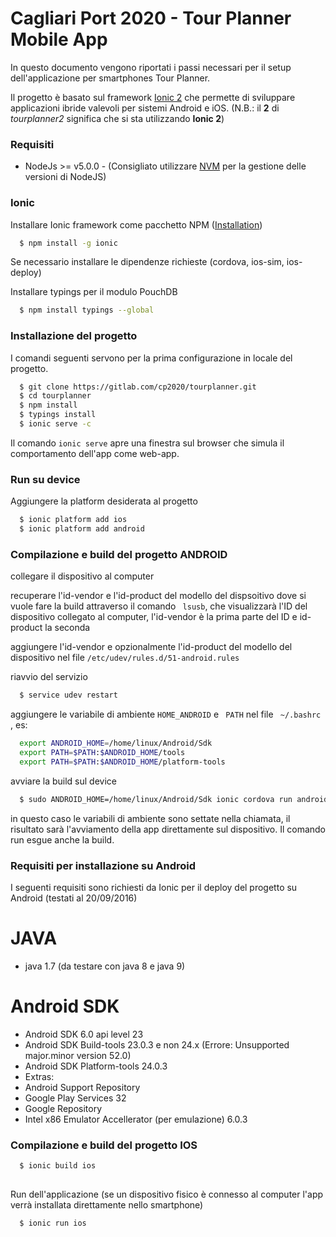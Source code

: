 # Cagliari Port 2020 - Tour Planner Mobile App #

In questo documento vengono riportati i passi necessari per il setup dell'applicazione per smartphones Tour Planner.

Il progetto è basato sul framework [Ionic 2](http://ionicframework.com/docs/v2/) che permette di sviluppare applicazioni ibride valevoli per sistemi Android e iOS.
(N.B.: il **2** di _tourplanner2_ significa che si sta utilizzando **Ionic 2**)

### Requisiti ###
* NodeJs >= v5.0.0 - (Consigliato utilizzare [NVM](https://github.com/creationix/nvm) per la gestione delle versioni di NodeJS)


### Ionic ###

Installare Ionic framework come pacchetto NPM ([Installation](http://ionicframework.com/docs/v2/getting-started/installation/))
```sh
  $ npm install -g ionic
```
Se necessario installare le dipendenze richieste (cordova, ios-sim, ios-deploy)

Installare typings per il modulo PouchDB
```sh
  $ npm install typings --global
```

### Installazione del progetto ###

I comandi seguenti servono per la prima configurazione in locale del progetto.
```sh
  $ git clone https://gitlab.com/cp2020/tourplanner.git
  $ cd tourplanner
  $ npm install
  $ typings install
  $ ionic serve -c
```
Il comando ` ionic serve ` apre una finestra sul browser che simula il comportamento dell'app come web-app.

### Run su device ###


Aggiungere la platform desiderata al progetto
```sh
  $ ionic platform add ios
  $ ionic platform add android
```

### Compilazione e build del progetto ANDROID ###

collegare il dispositivo al computer


recuperare l'id-vendor e l'id-product del modello del dispsoitivo dove si vuole fare la build attraverso il comando ` lsusb`, che visualizzarà l'ID del dispositivo collegato al computer, l'id-vendor è la prima parte del ID e id-product la seconda

aggiungere l'id-vendor e opzionalmente l'id-product  del modello del dispositivo nel file ` /etc/udev/rules.d/51-android.rules `

riavvio del servizio

```sh
  $ service udev restart
```

aggiungere le variabile di ambiente ` HOME_ANDROID ` e ` PATH`  nel file ` ~/.bashrc` , es:

```sh
  export ANDROID_HOME=/home/linux/Android/Sdk
  export PATH=$PATH:$ANDROID_HOME/tools
  export PATH=$PATH:$ANDROID_HOME/platform-tools
```





avviare la build sul device

```sh
  $ sudo ANDROID_HOME=/home/linux/Android/Sdk ionic cordova run android --device
```

in questo caso le variabili di ambiente sono settate nella chiamata, il risultato sarà l'avviamento della app direttamente sul dispositivo. Il comando run esgue anche la build.


### Requisiti per installazione su Android ###
I seguenti requisiti sono richiesti da Ionic per il deploy del progetto su Android (testati al 20/09/2016)


# JAVA
* java 1.7 (da testare con java 8 e java 9)

# Android SDK
* Android SDK 6.0 api level 23
* Android SDK Build-tools 23.0.3 e non 24.x (Errore: Unsupported major.minor version 52.0)
* Android SDK Platform-tools 24.0.3
* Extras:
 * Android Support Repository
 * Google Play Services 32
 * Google Repository 
 * Intel x86 Emulator Accellerator (per emulazione) 6.0.3

### Compilazione e build del progetto IOS ###

```sh
  $ ionic build ios
 
```

Run dell'applicazione (se un dispositivo fisico è connesso al computer l'app verrà installata direttamente nello smartphone)


```sh
  $ ionic run ios
  
```